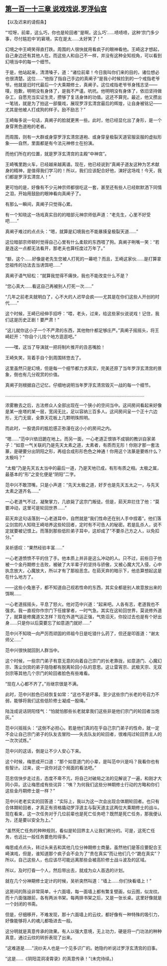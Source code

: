 ## [第一百一十三章 说戏戏说,罗浮仙宫](https://www.xxbiquge.com/11_11207/9090695.html)


  【以及迟来的请假条】

  “‘哎呀，前辈，这么巧，你也是轮回者’‘是啊，这么巧’……啧啧啧，这种‘宗门多少事，尽付尴尬中’的窘境，实在是太……太好笑了！”

  幻境之中王崎笑得直打跌。周围的人很快就用看疯子的眼神看他。王崎这才想起，自己身边还有其他人在。而这些人和自己不一样，并没有这种全知视角，可以看到幻境当中的每一个细节。

  于是，他站起来，清清嗓子，道：“诸位前辈！今日我叫你们来的目的，诸位想必也很清楚。这位……”他指了指自己手边的真阐子“是我小时候捡到的一个戒指老爷爷。他就是旧时代最后一个大乘期修士，真阐子。这位戒指老爷爷身残志坚——噗，抱歉，明明没有身体了，是我不严谨。吭吭。他明明没有身体了，依旧坚持做杂工，自愿充当实证生灵，攒够了复活身体的功值。这还不算完。最近，他又攒出一笔钱，就是为了拍这一部蜃戏，展现罗浮玄清宫最后的辉煌，让自身被铭记——尤其是他被人打成狗的样子。励不励志？”

  王崎每多说一句话，真阐子的脸就更黑一些。此时，他已经显化出了身形，是一个身穿黑色道袍的老者。

  而周围，则有一大群或身穿罗浮玄清宫道袍、或身穿皇极裂天道官服衮服的虚拟形象——自然，里面都是有今法元神修士在扮演。

  而他们所在的位置，就是罗浮玄清宫的主殿“中神宫”。

  王崎嘴里跑火车，已经越来越离谱。现在，他已经说到“真阐子道友这种为艺术献身的精神，是值得我们学习的！所以，我们应该配合好他，演好这场戏！今天，我们都是罗浮玄清宫人！”

  更可怕的是，好像有不少元神宗师都很吃这一套，甚至还有些人已经默默洒下同情之泪，开始用鼓励的眼神看向真阐子了。

  有那么一瞬间，真阐子只觉得心累。

  有一个知晓这一场戏真实目的的暗部元神宗师低声道：“老先生，心里不好受吧……”

  真阐子难过的点点头：“嗯，就算是幻境我也不能暴揍皇极裂天道……”

  这位暗部宗师顿时觉得自己心里有什么柔软的东西喂了狗。真阐子咧嘴一笑：“若是连这一点都无法看开，那老夫也算枉度过万年了。”

  “额，这个……好像是老先生您被人打死的一幕吧？而且，王崎这家伙……是打算拿您祖传的功法去当诱饵吧……”

  真阐子语气轻松：“就算我觉得不痛快，我也不能改变什么不是？

  “您心真大……看这自己再被别人打死一次……”

  “几年之前老夫就明白了，心不大的人迟早会疯——尤其是在你们这些人开创的时代……”

  这个时候，王崎已经伸手招呼：“喂，老头，过来，给这些家伙说说戏！记住，我们这是历史正剧！要严肃！”

  “这儿就你这小子一个不严肃的东西，其他物什都足够庄严。”真阐子摇摇头，将王崎赶开：“你自个儿找个地方逛逛吧。”

  ——嘿，这当了导演就一把将制片推开的丑恶嘴脸！

  王崎失笑，背着手自个到周围转悠去了。

  这里虽然只是幻境，但是每一个细节都力求真实，完美还原了当年罗浮玄清宫的景象，倒也有几分观赏的价值。

  真阐子则根据自己记忆，仔细地说明当年罗浮玄清宫毁灭一战的每一个细节。

  …………………………………………………………………………………………………

  浓雾散去之后，古法修众人全部出现在一个狭小的空间当中。这间房间看起来好像是某一座塔的某一层，宽阔无比，足以容纳三百多人。这间房间呈一个正十六边形，无门无窗，全靠天花板上几颗明珠照明。

  而此时，一股诡异的尴尬感正弥漫在这小小的房间之内。

  “嗯……”范中兴依旧跪在地上。而另一面，一心老道正恨铁不成钢的教训自家弟子：“如意一气关联的乃是先天太素之道，太素者，有质而无形！你刚才那一套法篆，是硬要分出阴阳之形，再组合成形形色色之神通！你用这个法篆是要练什么？太极吗？”

  “太极”乃是先天五太当中的最后一道，乃是天地已成，有形有质之相。太极之属，最基本的“形”之变化便是“阴阳”二字。

  范中兴不敢顶嘴，只是小声道：“先天太极之道，好歹也是先天五太之一，与先天太素之道齐名……”

  一心老道气不过，凝聚掌力，几欲毙了这宗门叛徒。但是，茹天弃拦住了他：“莫要冲动，这里可是轮回世界……”

  茹天弃这句话落到一心老道耳中，自然就是“我们性命还在别人手中捏着”。他们落尘剑宫的人知晓王崎培养这些轮回者，定时有不可告人的秘密。若是乱杀人，说不定就要被记恨上。而落到那些低阶弟子耳中，这却成了“不要杀己方之人，以免扣分。”

  吴祈感叹：“果然经验丰富……”

  一心老道愤愤不平的住了手。他本质上并非是这么冲动的人。只不过，前些日子他被一个金丹期修士击败，被破了大半辈子的坚持与骄傲，又被心魔大咒入侵，心中执念放大，心魔放大，所以才有了那般恶念。在茹天弃的暗示下，他总算想起这是在什么地方了。

  ——这些小兔崽子，都不知道自己视若性命的东西，其实全都是别人故意放出来的饵啊……

  一心老道摇摇头，平息了怒火。他对范中兴道：“起来吧。人各有志，老道我也不强求。我一直视你作宗门下任接掌者，一时气急。其实在这轮回世界，莫说修外道了，就算是修魔道又怎样？现在外道气运正强，气势滔天，你投过去也是有个好出身……只是你以后莫要忘了如意道门就好……”

  范中兴不知晓一向严厉而顽固的师祖今日是吃错什么药了，但还是叩首道：“谢太师父……”

  范中兴很快就回到人群当中。

  这个时候，一些宗门弟子有意无意的向着自己宗门的长老靠拢，如意道门、心魔幻宗、落尘剑宫的弟子隐隐都有脱离轮回小队的意思。这让雷宵宗、武极天宗、无双剑宗等其他几个宗门的轮回者脸色有些难看。

  “现在人心都不齐了。”肖继宗很是不满。

  此时，范中兴脸色已经恢复如常：“这也不是坏事。至少这些宗门长老的号召力不弱，能够将我们这些低阶修士凝成一股绳。”

  陆泷成说话阴阳怪气：“怕就怕那些长老就拿我们这些非是他们宗门的轮回者当炮灰。”

  范中兴摇摇头：“这倒不必担心。若是他们真的在乎自己宗门弟子的性命，就一定不会让自己宗门弟子的队友去冒险——失去队友的轮回者，很难闯过轮回界主人的一次次试炼。”

  范中兴的这话，倒是让不少人安心下来。

  这个时候，梅思成开口道：“那个如意道门的小辈，是叫范中兴是吗？我看你也有些智计。过来，说一说你对这个局面的看法吧。”

  范忠信快步走过去，态度不卑不亢，将自己对破局之法的见解说了一遍，和刚才大同小异。这让梅思成有些诧异：“咦？为何我们这些分神期修士行动的方略和你们这些金丹期修士是一样？”

  范中兴老老实实的回答道：“实际上，我以为这一次会出现合体期轮回者。也只有合体期轮回者，才真正有资格撬动罗浮道主与裂天道主这两位大乘期修士的战斗。现在看来，这一次任务对于几位前辈也是死亡任务吧？既然是死亡任务，那我便认为，还是要以安全为上。”

  “虽然死亡任务的种种规则，看似是轮回界主人让我们刷分的。可是，这死亡任务，也远比一般任务要危险得多。”

  梅思成点点头，转过头来去和其他几位分神期修士商量。虽然他们是答应要配合王崎演戏，但是，谁知道那个疯子会不会为了“贵在真实”而让他们几个“跪在真实”？所以，自己这些人，也应该尽可能远离那些会被高阶修士战斗波及的区域。

  所以，及时打昏一个人，然后带出去，就成为众人首选的计划。

  就在几个分神期修士定计的时候，吴祈突然叫道：“墙上……你们快看墙上！”

  这房间的陈设非常简单，十六面墙，每一面墙上都有繁复壁画，似云图，似龙纹。而十六面强跟前，各有两派书架。每两排书架之后，又是一张长桌。这里好像就是一个封闭的书斋。

  但是，仔细移开，不难发现，那十六面墙上的云纹，都好像有一种特殊的吸引力，好像能够将人的魂儿都吸进去一般。

  这分明就是真意传承的效果。有人以强大意境，无上功力，硬是将一门功法的种种真意，通过云纹的转折表现了出来。

  “这难道是……”浣纱夫人也是一个见多识广的。她隐约听说过罗浮玄清宫的旧事。

  “这是……《阴阳混洞凌霄录》的真意传承！”(未完待续。)
